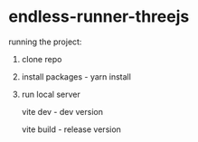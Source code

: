 # endless-runner-threejs

running the project:
1. clone repo
2. install packages - yarn install
3. run local server

   vite dev - dev version
   
   vite build - release version
